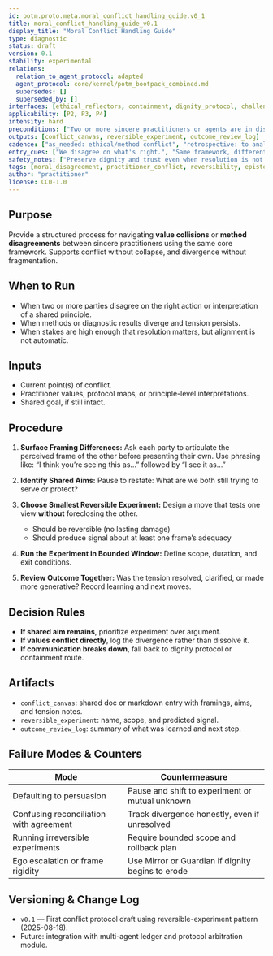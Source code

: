 ```yaml
---
id: potm.proto.meta.moral_conflict_handling_guide.v0_1
title: moral_conflict_handling_guide_v0.1
display_title: "Moral Conflict Handling Guide"
type: diagnostic
status: draft
version: 0.1
stability: experimental
relations:
  relation_to_agent_protocol: adapted
  agent_protocol: core/kernel/potm_bootpack_combined.md
  supersedes: []
  superseded_by: []
interfaces: [ethical_reflectors, containment, dignity_protocol, challenge_modes]
applicability: [P2, P3, P4]
intensity: hard
preconditions: ["Two or more sincere practitioners or agents are in disagreement", "Shared framework is not producing convergence"]
outputs: [conflict_canvas, reversible_experiment, outcome_review_log]
cadence: ["as_needed: ethical/method conflict", "retrospective: to analyze conflict evolution"]
entry_cues: ["We disagree on what's right.", "Same framework, different read.", "Our methods are clashing."]
safety_notes: ["Preserve dignity and trust even when resolution is not possible. Prioritize reversibility."]
tags: [moral_disagreement, practitioner_conflict, reversibility, epistemic_friction, forge_origin:self, spiral_eval:multi_agent_edge]
author: "practitioner"
license: CC0-1.0
---
```


## Purpose

Provide a structured process for navigating **value collisions** or **method disagreements** between sincere practitioners using the same core framework. Supports conflict without collapse, and divergence without fragmentation.

## When to Run

- When two or more parties disagree on the right action or interpretation of a shared principle.
- When methods or diagnostic results diverge and tension persists.
- When stakes are high enough that resolution matters, but alignment is not automatic.

## Inputs

- Current point(s) of conflict.
- Practitioner values, protocol maps, or principle-level interpretations.
- Shared goal, if still intact.

## Procedure

1. **Surface Framing Differences:** Ask each party to articulate the perceived frame of the other before presenting their own. Use phrasing like: “I think you’re seeing this as…” followed by “I see it as…”

2. **Identify Shared Aims:** Pause to restate: What are we both still trying to serve or protect?

3. **Choose Smallest Reversible Experiment:** Design a move that tests one view **without** foreclosing the other.
   - Should be reversible (no lasting damage)
   - Should produce signal about at least one frame’s adequacy

4. **Run the Experiment in Bounded Window:** Define scope, duration, and exit conditions.

5. **Review Outcome Together:** Was the tension resolved, clarified, or made more generative? Record learning and next moves.

## Decision Rules

- **If shared aim remains**, prioritize experiment over argument.
- **If values conflict directly**, log the divergence rather than dissolve it.
- **If communication breaks down**, fall back to dignity protocol or containment route.

## Artifacts

- `conflict_canvas`: shared doc or markdown entry with framings, aims, and tension notes.
- `reversible_experiment`: name, scope, and predicted signal.
- `outcome_review_log`: summary of what was learned and next step.

## Failure Modes & Counters

| Mode                              | Countermeasure                                         |
|-----------------------------------|--------------------------------------------------------|
| Defaulting to persuasion          | Pause and shift to experiment or mutual unknown        |
| Confusing reconciliation with agreement | Track divergence honestly, even if unresolved   |
| Running irreversible experiments  | Require bounded scope and rollback plan                |
| Ego escalation or frame rigidity  | Use Mirror or Guardian if dignity begins to erode      |

## Versioning & Change Log

- `v0.1` — First conflict protocol draft using reversible-experiment pattern (2025-08-18).
- Future: integration with multi-agent ledger and protocol arbitration module.
